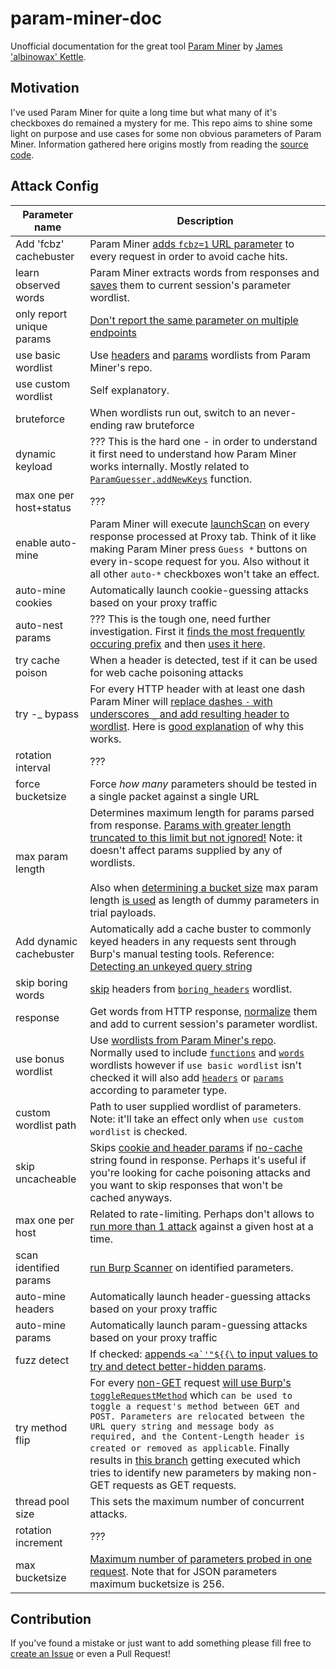 # param-miner-doc

Unofficial documentation for the great tool [Param Miner](https://github.com/PortSwigger/param-miner) by [James 'albinowax' Kettle](https://github.com/albinowax).

## Motivation

I've used Param Miner for quite a long time but what many of it's checkboxes do remained a mystery for me. This repo aims to shine some light on purpose and use cases for some non obvious parameters of Param Miner. Information gathered here origins mostly from reading the [source code](https://github.com/PortSwigger/param-miner).

## Attack Config

| Parameter name | Description |
| - | - |
| Add 'fcbz' cachebuster | Param Miner [adds `fcbz=1` URL parameter](https://github.com/PortSwigger/param-miner/blob/26db2f47b2e7852b977e776ebe13c1b887474b32/src/burp/ParamGrabber.java#L88) to every request in order to avoid cache hits. |
| learn observed words | Param Miner extracts words from responses and [saves](https://github.com/PortSwigger/param-miner/blob/26db2f47b2e7852b977e776ebe13c1b887474b32/src/burp/GrabScan.java#L21) them to current session's parameter wordlist. |
| only report unique params | [Don't report the same parameter on multiple endpoints](https://github.com/PortSwigger/param-miner/blob/26db2f47b2e7852b977e776ebe13c1b887474b32/src/burp/ParamAttack.java#L256) |
| use basic wordlist | Use [headers](https://github.com/PortSwigger/param-miner/blob/master/resources/headers) and [params](https://github.com/PortSwigger/param-miner/blob/master/resources/params) wordlists from Param Miner's repo. |
| use custom wordlist | Self explanatory. |
| bruteforce | When wordlists run out, switch to an never-ending raw bruteforce |
| dynamic keyload | ??? This is the hard one - in order to understand it first need to understand how Param Miner works internally. Mostly related to [`ParamGuesser.addNewKeys`](https://github.com/PortSwigger/param-miner/blob/26db2f47b2e7852b977e776ebe13c1b887474b32/src/burp/ParamGuesser.java#L517) function. |
| max one per host+status | ??? |
| enable auto-mine | Param Miner will execute [launchScan](https://github.com/PortSwigger/param-miner/blob/26db2f47b2e7852b977e776ebe13c1b887474b32/src/burp/ParamGrabber.java#L98) on every response processed at Proxy tab. Think of it like making Param Miner press `Guess *` buttons on every in-scope request for you. Also without it all other `auto-*` checkboxes won't take an effect. |
| auto-mine cookies | Automatically launch cookie-guessing attacks based on your proxy traffic |
| auto-nest params | ??? This is the tough one, need further investigation. First it [finds the most frequently occuring prefix](https://github.com/PortSwigger/param-miner/blob/26db2f47b2e7852b977e776ebe13c1b887474b32/src/burp/BurpExtender.java#L316) and then [uses it here](https://github.com/PortSwigger/param-miner/blob/26db2f47b2e7852b977e776ebe13c1b887474b32/src/burp/BurpExtender.java#L355). |
| try cache poison | When a header is detected, test if it can be used for web cache poisoning attacks |
| try -_ bypass | For every HTTP header with at least one dash Param Miner will [replace dashes `-` with underscores `_` and add resulting header to wordlist](https://github.com/PortSwigger/param-miner/blob/26db2f47b2e7852b977e776ebe13c1b887474b32/src/burp/ParamHolder.java#L37). Here is [good explanation](https://telekomsecurity.github.io/2020/05/smuggling-http-headers-through-reverse-proxies.html) of why this works. |
| rotation interval | ??? |
| force bucketsize | Force *how many* parameters should be tested in a single packet against a single URL |
| max param length | Determines maximum length for params parsed from response. [Params with greater length truncated to this limit but not ignored!](https://github.com/PortSwigger/param-miner/blob/26db2f47b2e7852b977e776ebe13c1b887474b32/src/burp/ParamAttack.java#L398) Note: it doesn't affect params supplied by any of wordlists.</br></br>Also when [determining a bucket size](https://github.com/PortSwigger/param-miner/blob/26db2f47b2e7852b977e776ebe13c1b887474b32/src/burp/ParamAttack.java#L147) max param length [is used](https://github.com/PortSwigger/param-miner/blob/26db2f47b2e7852b977e776ebe13c1b887474b32/src/burp/ParamAttack.java#L211) as length of dummy parameters in trial payloads. |
| Add dynamic cachebuster | Automatically add a cache buster to commonly keyed headers in any requests sent through Burp's manual testing tools. Reference: [Detecting an unkeyed query string](https://portswigger.net/web-security/web-cache-poisoning/exploiting-implementation-flaws#unkeyed-query-string) |
| skip boring words | [skip](https://github.com/PortSwigger/param-miner/blob/26db2f47b2e7852b977e776ebe13c1b887474b32/src/burp/ParamAttack.java#L249) headers from [`boring_headers`](https://github.com/PortSwigger/param-miner/blob/master/resources/boring_headers) wordlist. |
| response | Get words from HTTP response, [normalize](https://github.com/PortSwigger/param-miner/blob/26db2f47b2e7852b977e776ebe13c1b887474b32/src/burp/ParamAttack.java#L391) them and add to current session's parameter wordlist. |
| use bonus wordlist | Use [wordlists from Param Miner's repo](https://github.com/PortSwigger/param-miner/tree/master/resources). Normally used to include [`functions`](https://github.com/PortSwigger/param-miner/blob/master/resources/functions) and [`words`](https://github.com/PortSwigger/param-miner/blob/master/resources/words) wordlists however if `use basic wordlist` isn't checked it will also add [`headers`](https://github.com/PortSwigger/param-miner/blob/master/resources/headers) or [`params`](https://github.com/PortSwigger/param-miner/blob/master/resources/params) according to parameter type. |
| custom wordlist path | Path to user supplied wordlist of parameters. Note: it'll take an effect only when `use custom wordlist` is checked. |
| skip uncacheable | Skips [cookie and header params](https://github.com/PortSwigger/param-miner/blob/26db2f47b2e7852b977e776ebe13c1b887474b32/src/burp/TriggerParamGuesser.java#L66) if [no-cache](https://github.com/PortSwigger/param-miner/blob/26db2f47b2e7852b977e776ebe13c1b887474b32/src/burp/TriggerParamGuesser.java#L83) string found in response. Perhaps it's useful if you're looking for cache poisoning attacks and you want to skip responses that won't be cached anyways. |
| max one per host | Related to rate-limiting. Perhaps don't allows to [run more than 1 attack](https://github.com/PortSwigger/param-miner/blob/26db2f47b2e7852b977e776ebe13c1b887474b32/src/burp/TriggerParamGuesser.java#L108) against a given host at a time. |
| scan identified params | [run Burp Scanner](https://github.com/PortSwigger/param-miner/blob/26db2f47b2e7852b977e776ebe13c1b887474b32/src/burp/ParamGuesser.java#L536) on identified parameters. |
| auto-mine headers | Automatically launch header-guessing attacks based on your proxy traffic |
| auto-mine params | Automatically launch param-guessing attacks based on your proxy traffic |
| fuzz detect | If checked: [appends ```<a`'"${{\``` to input values to try and detect better-hidden params](https://mobile.twitter.com/albinowax/status/1049295759915606016). |
| try method flip | For every [non-GET](https://github.com/PortSwigger/param-miner/blob/26db2f47b2e7852b977e776ebe13c1b887474b32/src/burp/ParamAttack.java#L163) request [will use Burp's `toggleRequestMethod`](https://github.com/PortSwigger/param-miner/blob/26db2f47b2e7852b977e776ebe13c1b887474b32/src/burp/ParamAttack.java#L166) which `can be used to toggle a request's method between GET and POST. Parameters are relocated between the URL query string and message body as required, and the Content-Length header is created or removed as applicable`. Finally results in [this branch](https://github.com/PortSwigger/param-miner/blob/26db2f47b2e7852b977e776ebe13c1b887474b32/src/burp/ParamGuesser.java#L276) getting executed which tries to identify new parameters by making non-GET requests as GET requests. |
| thread pool size | This sets the maximum number of concurrent attacks. |
| rotation increment | ??? |
| max bucketsize | [Maximum number of parameters probed in one request](https://github.com/PortSwigger/param-miner/blob/26db2f47b2e7852b977e776ebe13c1b887474b32/src/burp/ParamAttack.java#L226). Note that for JSON parameters maximum bucketsize is 256. |

## Contribution

If you've found a mistake or just want to add something please fill free to [create an Issue](https://github.com/nikitastupin/param-miner-doc/issues/new) or even a Pull Request!
